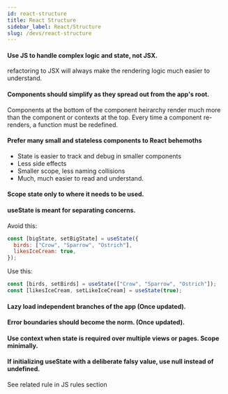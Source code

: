 ```yaml
---
id: react-structure
title: React Structure
sidebar_label: React/Structure
slug: /devs/react-structure
---
```


#### Use JS to handle complex logic and state, not JSX.

refactoring to JSX will always make the rendering logic much easier to understand.

#### Components should simplify as they spread out from the app's root.

Components at the bottom of the component heirarchy render much more than the component or contexts at the top. Every time a component re-renders, a function must be redefined.

#### Prefer many small and stateless components to React behemoths

- State is easier to track and debug in smaller components
- Less side effects
- Smaller scope, less naming collisions
- Much, much easier to read and understand.

#### Scope state only to where it needs to be used.

#### useState is meant for separating concerns.

Avoid this:

```js
const [bigState, setBigState] = useState({
  birds: ["Crow", "Sparrow", "Ostrich"],
  likesIceCream: true,
});
```

Use this:

```js
const [birds, setBirds] = useState(["Crow", "Sparrow", "Ostrich"]);
const [likesIceCream, setLikeIceCream] = useState(true);
```

#### Lazy load independent branches of the app (Once updated).

#### Error boundaries should become the norm. (Once updated).

#### Use context when state is required over multiple views or pages. Scope minimally.

#### If initializing useState with a deliberate falsy value, use null instead of undefined.

See related rule in JS rules section
